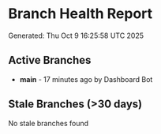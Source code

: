 # Branch Health Report
Generated: Thu Oct  9 16:25:58 UTC 2025

## Active Branches
- **main** - 17 minutes ago by Dashboard Bot

## Stale Branches (>30 days)
No stale branches found
